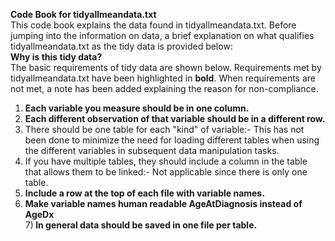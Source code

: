 <b>Code Book for tidyallmeandata.txt</b>  
This code book explains the data found in tidyallmeandata.txt. Before jumping into the information on data, a brief explanation on what qualifies tidyallmeandata.txt as the tidy data is provided below:  
<b> Why is this tidy data?</b>  
The basic requirements of tidy data are shown below. Requirements met by tidyallmeandata.txt have been highlighted in <b>bold</b>. When requirements are not met, a note has been added explaining the reason for non-compliance.
1) <b>Each variable you measure should be in one column. </b>  
2) <b>Each different observation of that variable should be in a different row.</b>  
3) There should be one table for each "kind" of variable:- This has not been done to minimize the need for loading different tables when using the different variables in subsequent data manipulation tasks.   
4) If you have multiple tables, they should include a column in the table that allows them to be linked:- Not applicable since there is only one table.  
5) <b>Include a row at the top of each file with variable names.</b>
6) <b>Make variable names human readable AgeAtDiagnosis instead of AgeDx</b>  
7)<b> In general data should be saved in one file per table.</b>  
